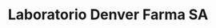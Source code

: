 ---
title: "Laboratorio Denver Farma SA"
url: /munro/laboratorio-denver-farma-sa/
shop: Kosmetik
---